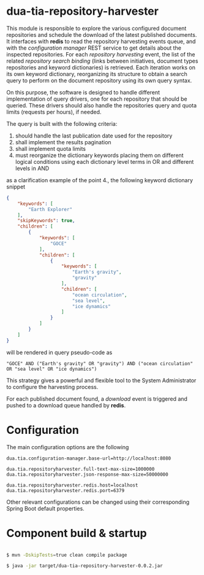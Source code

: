 # dua-tia-repository-harvester

This module is responsible to explore the various configured document repositories and schedule the download of the latest published documents. It interfaces with **redis** to read the repository harvesting events queue, and with the *configuration manager* REST service to get details about the inspected repositories. 
For each *repository harvesting* event, the list of the related *repository search binding* (links between initiatives, document types repositories and keyword dictionaries) is retrieved.
Each iteration works on its own keyword dictionary, reorganizing its structure to obtain a search query to perform on the document repository using its own query syntax.

On this purpose, the software is designed to handle different implementation of query drivers, one for each repository that should be queried. These drivers should also handle the repositories query and quota limits (requests per hours), if needed.

The query is built with the following criteria:

1. should handle the last publication date used for the repository
2. shall implement the results pagination
3. shall implement quota limits 
4. must reorganize the dictionary keywords placing them on different logical conditions using each dictionary level terms in OR and different levels in AND

as a clarification example of the point 4., the following keyword dictionary snippet

```json
{
    "keywords": [
        "Earth Explorer"
    ],
    "skipKeywords": true,
    "children": [
        {
            "keywords": [
                "GOCE"
            ],
            "children": [
                {
                    "keywords": [
                        "Earth's gravity",
                        "gravity"
                    ],
                    "children": [
                        "ocean circulation",
                        "sea level",
                        "ice dynamics"
                    ]
                }
            ]
        }
    ]
}
```

will be rendered in query pseudo-code as

```
"GOCE" AND ("Earth's gravity" OR "gravity") AND ("ocean circulation" OR "sea level" OR "ice dynamics")
```

This strategy gives a powerful and flexible tool to the System Administrator to configure the harvesting process.

For each published document found, a *download* event is triggered and pushed to a download queue handled by **redis**.


# Configuration

The main configuration options are the following

```properties
dua.tia.configuration-manager.base-url=http://localhost:8080

dua.tia.repositoryharvester.full-text-max-size=1000000
dua.tia.repositoryharvester.json-response-max-size=50000000

dua.tia.repositoryharvester.redis.host=localhost
dua.tia.repositoryharvester.redis.port=6379
```

Other relevant configurations can be changed using their corresponding Spring Boot default properties.


# Component build & startup 

```bash

$ mvn -DskipTests=true clean compile package

$ java -jar target/dua-tia-repository-harvester-0.0.2.jar

```
